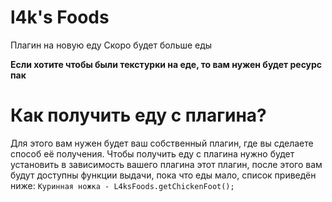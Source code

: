 # l4k's Foods
Плагин на новую еду
Скоро будет больше еды

**Если хотите чтобы были текстурки на еде, то вам нужен будет ресурс пак**

# Как получить еду с плагина?
Для этого вам нужен будет ваш собственный плагин, где вы сделаете способ её получения.
Чтобы получить еду с плагина нужно будет установить в зависимость вашего плагина этот плагин, после этого вам будут доступны функции выдачи, пока что еды мало, список приведён ниже:
`Куринная ножка - L4ksFoods.getChickenFoot();`
